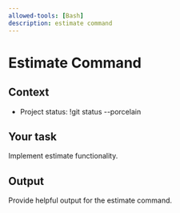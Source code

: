 ```yaml
---
allowed-tools: [Bash]
description: estimate command
---
```


# Estimate Command

## Context
- Project status: !git status --porcelain

## Your task
Implement estimate functionality.

## Output
Provide helpful output for the estimate command.
